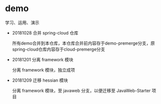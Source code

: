 # demo

学习、运用、演示

- 20181028 合并 spring-cloud 仓库

    所有demo合并到本仓库，本仓库合并前内容存于demo-premerge分支，原spring-cloud仓库内容存于cloud-premerge分支

- 20181201 分离 framework 模块

    分离 framework 模块，独立成项

- 20181209 迁移 hessian 模块

    分离 framework 模块，至 javaweb 分支，以便迁移至 JavaWeb-Starter 项目
